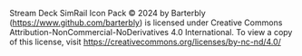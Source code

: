 Stream Deck SimRail Icon Pack © 2024 by Barterbly (https://www.github.com/barterbly) is licensed under Creative Commons Attribution-NonCommercial-NoDerivatives 4.0 International. To view a copy of this license, visit https://creativecommons.org/licenses/by-nc-nd/4.0/

